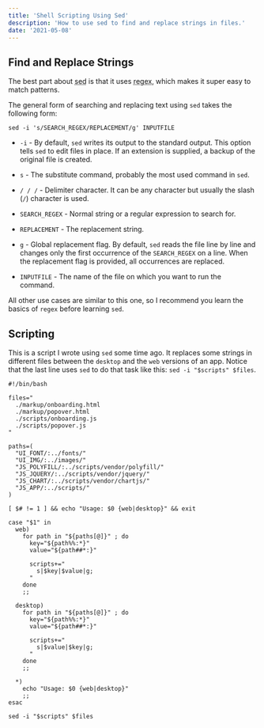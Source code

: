 ```yaml
---
title: 'Shell Scripting Using Sed'
description: 'How to use sed to find and replace strings in files.'
date: '2021-05-08'
---
```


## Find and Replace Strings

The best part about <abbr title="stream editor">sed</abbr> is that it uses <abbr title="regular expression">regex</abbr>, which makes it super easy to match patterns.

The general form of searching and replacing text using `sed` takes the following form:

```bash[class="command-line"]
sed -i 's/SEARCH_REGEX/REPLACEMENT/g' INPUTFILE
```

- `-i` - By default, `sed` writes its output to the standard output. This option tells `sed` to edit files in place. If an extension is supplied, a backup of the original file is created.

- `s` - The substitute command, probably the most used command in `sed`.

- `/ / /` - Delimiter character. It can be any character but usually the slash (`/`) character is used.

- `SEARCH_REGEX` - Normal string or a regular expression to search for.

- `REPLACEMENT` - The replacement string.

- `g` - Global replacement flag. By default, `sed` reads the file line by line and changes only the first occurrence of the `SEARCH_REGEX` on a line. When the replacement flag is provided, all occurrences are replaced.

- `INPUTFILE` - The name of the file on which you want to run the command.

All other use cases are similar to this one, so I recommend you learn the basics of `regex` before learning `sed`.

## Scripting

This is a script I wrote using `sed` some time ago. It replaces some strings in different files between the `desktop` and the `web` versions of an app. Notice that the last line uses `sed` to do that task like this: `sed -i "$scripts" $files`.

```bash[class="line-numbers"]
#!/bin/bash

files="
  ./markup/onboarding.html
  ./markup/popover.html
  ./scripts/onboarding.js
  ./scripts/popover.js
"

paths=(
  "UI_FONT/:../fonts/"
  "UI_IMG/:../images/"
  "JS_POLYFILL/:../scripts/vendor/polyfill/"
  "JS_JQUERY/:../scripts/vendor/jquery/"
  "JS_CHART/:../scripts/vendor/chartjs/"
  "JS_APP/:../scripts/"
)

[ $# != 1 ] && echo "Usage: $0 {web|desktop}" && exit

case "$1" in
  web)
    for path in "${paths[@]}" ; do
      key="${path%%:*}"
      value="${path##*:}"

      scripts+="
        s|$key|$value|g;
      "
    done
    ;;

  desktop)
    for path in "${paths[@]}" ; do
      key="${path%%:*}"
      value="${path##*:}"

      scripts+="
        s|$value|$key|g;
      "
    done
    ;;

  *)
    echo "Usage: $0 {web|desktop}"
    ;;
esac

sed -i "$scripts" $files
```
